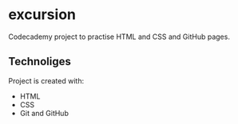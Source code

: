 # excursion

Codecademy project to practise HTML and CSS and GitHub pages.

## Technoliges

Project is created with:
* HTML
* CSS
* Git and GitHub

